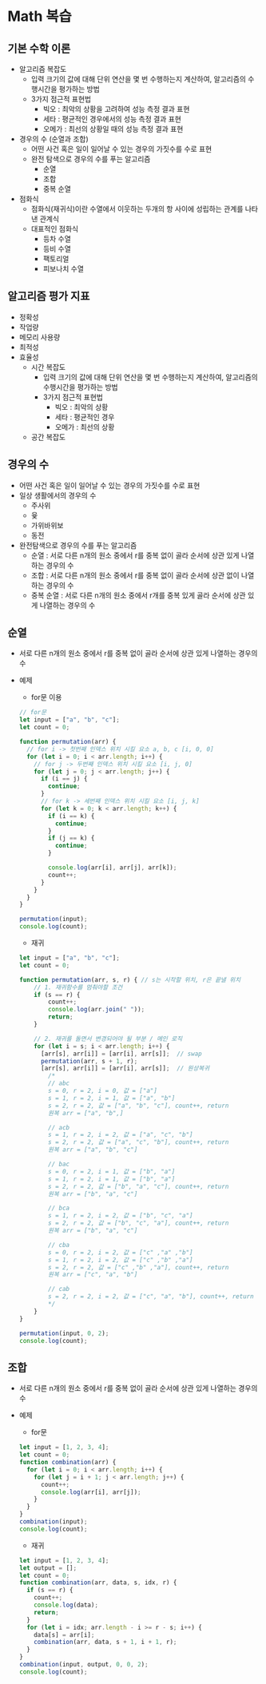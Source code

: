 # Math 복습
## 기본 수학 이론

- 알고리즘 복잡도
    - 입력 크기의 값에 대해 단위 연산을 몇 번 수행하는지 계산하여, 알고리즘의 수행시간을 평가하는 방법
    - 3가지 점근적 표현법
        - 빅오 : 최악의 상황을 고려하여 성능 측정 결과 표현
        - 세타 : 평균적인 경우에서의 성능 측정 결과 표현
        - 오메가 : 최선의 상황일 때의 성능 측정 결과 표현
- 경우의 수 (순열과 조합)
    - 어떤 사건 혹은 일이 일어날 수 있는 경우의 가짓수를 수로 표현
    - 완전 탐색으로 경우의 수를 푸는 알고리즘
        - 순열
        - 조합
        - 중복 순열
- 점화식
    - 점화식(재귀식)이란 수열에서 이웃하는 두개의 항 사이에 성립하는 관계를 나타낸 관계식
    - 대표적인 점화식
        - 등차 수열
        - 등비 수열
        - 팩토리얼
        - 피보나치 수열


## 알고리즘 평가 지표

- 정확성
- 작업량
- 메모리 사용량
- 최적성
- 효율성
    - 시간 복잡도
        - 입력 크기의 값에 대해 단위 연산을 몇 번 수행하는지 계산하여, 알고리즘의 수행시간을 평가하는 방법
        - 3가지 점근적 표현법
            - 빅오 : 최악의 상황
            - 세타 : 평균적인 경우
            - 오메가 : 최선의 상황
    - 공간 복잡도
    

## 경우의 수

- 어떤 사건 혹은 일이 일어날 수 있는 경우의 가짓수를 수로 표현
- 일상 생활에서의 경우의 수
    - 주사위
    - 윷
    - 가위바위보
    - 동전
- 완전탐색으로 경우의 수를 푸는 알고리즘
    - 순열 : 서로 다른 n개의 원소 중에서 r를 중복 없이 골라 순서에 상관 있게 나열하는 경우의 수
    - 조합 : 서로 다른 n개의 원소 중에서 r를 중복 없이 골라 순서에 상관 없이 나열하는 경우의 수
    - 중복 순열 : 서로 다른 n개의 원소 중에서 r개를 중복 있게 골라 순서에 상관 있게 나열하는 경우의 수
    

## 순열

- 서로 다른 n개의 원소 중에서 r를 중복 없이 골라 순서에 상관 있게 나열하는 경우의 수
- 예제
    - for문 이용
    
    ```jsx
    // for문
    let input = ["a", "b", "c"];
    let count = 0;
    
    function permutation(arr) {
      // for i -> 첫번째 인덱스 위치 시킬 요소 a, b, c [i, 0, 0]
      for (let i = 0; i < arr.length; i++) {
        // for j -> 두번째 인덱스 위치 시킬 요소 [i, j, 0]
        for (let j = 0; j < arr.length; j++) {
          if (i == j) {
            continue;
          }
          // for k -> 세번째 인덱스 위치 시킬 요소 [i, j, k]
          for (let k = 0; k < arr.length; k++) {
            if (i == k) {
              continue;
            }
            if (j == k) {
              continue;
            }
    
            console.log(arr[i], arr[j], arr[k]);
            count++;
          }
        }
      }
    }
    
    permutation(input);
    console.log(count);
    ```
    
    - 재귀
    
    ```jsx
    let input = ["a", "b", "c"];
    let count = 0;
    
    function permutation(arr, s, r) { // s는 시작할 위치, r은 끝낼 위치
    	// 1. 재귀함수를 멈춰야할 조건
    	if (s == r) {
    		count++;
    		console.log(arr.join(" "));
    		return;
    	}
    
    	// 2. 재귀를 돌면서 변경되어야 될 부분 / 메인 로직
    	for (let i = s; i < arr.length; i++) {
    	  [arr[s], arr[i]] = [arr[i], arr[s]];	// swap
    	  permutation(arr, s + 1, r);
    	  [arr[s], arr[i]] = [arr[i], arr[s]];	// 원상복귀
            /*
            // abc
            s = 0, r = 2, i = 0, 값 = ["a"]
            s = 1, r = 2, i = 1, 값 = ["a", "b"]
            s = 2, r = 2, 값 = ["a", "b", "c"], count++, return
            원복 arr = ["a", "b",]

            // acb
            s = 1, r = 2, i = 2, 값 = ["a", "c", "b"]
            s = 2, r = 2, 값 = ["a", "c", "b"], count++, return
            원복 arr = ["a", "b", "c"]

            // bac
            s = 0, r = 2, i = 1, 값 = ["b", "a"]
            s = 1, r = 2, i = 1, 값 = ["b", "a"]
            s = 2, r = 2, 값 = ["b", "a", "c"], count++, return
            원복 arr = ["b", "a", "c"]

            // bca
            s = 1, r = 2, i = 2, 값 = ["b", "c", "a"]
            s = 2, r = 2, 값 = ["b", "c", "a"], count++, return
            원복 arr = ["b", "a", "c"]

            // cba
            s = 0, r = 2, i = 2, 값 = ["c" ,"a" ,"b"]
            s = 1, r = 2, i = 2, 값 = ["c" ,"b" ,"a"]
            s = 2, r = 2, 값 = ["c" ,"b" ,"a"], count++, return
            원복 arr = ["c", "a", "b"]

            // cab
            s = 2, r = 2, i = 2, 값 = ["c", "a", "b"], count++, return
            */
    	}
    }
    
    permutation(input, 0, 2);
    console.log(count);
    ```

## 조합

- 서로 다른 n개의 원소 중에서 r를 중복 없이 골라 순서에 상관 있게 나열하는 경우의 수
- 예제
    - for문
    
    ```jsx
    let input = [1, 2, 3, 4];
    let count = 0;
    function combination(arr) {
      for (let i = 0; i < arr.length; i++) {
        for (let j = i + 1; j < arr.length; j++) {
          count++;
          console.log(arr[i], arr[j]);
        }
      }
    }
    combination(input);
    console.log(count);
    ```
    
    - 재귀
    
    ```jsx
    let input = [1, 2, 3, 4];
    let output = [];
    let count = 0;
    function combination(arr, data, s, idx, r) {
      if (s == r) {
        count++;
        console.log(data);
        return;
      }
      for (let i = idx; arr.length - i >= r - s; i++) {
        data[s] = arr[i];
        combination(arr, data, s + 1, i + 1, r);
      }
    }
    combination(input, output, 0, 0, 2);
    console.log(count);
    ```
